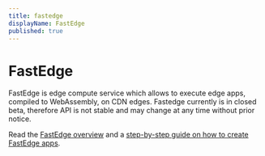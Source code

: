 ```yaml
---
title: fastedge
displayName: FastEdge
published: true
---
```

# FastEdge

FastEdge is edge compute service which allows to execute edge apps, compiled to WebAssembly, on CDN edges. Fastedge currently is in closed beta, therefore API is not stable and may change at any time without prior notice. 

Read the <a href="https://gcore.com/docs/fastedge/getting-started" target="_blank">FastEdge overview</a> and a <a href="https://gcore.com/docs/fastedge/getting-started/create-fastedge-apps" target="_blank">step-by-step guide on how to create FastEdge apps</a>.